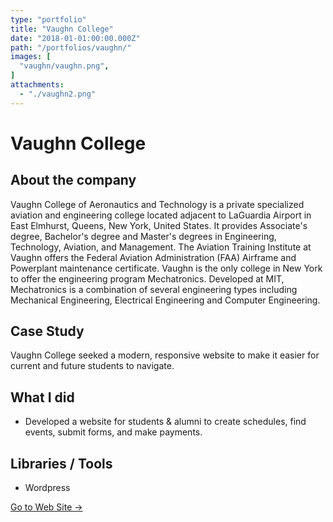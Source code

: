 ```yaml
---
type: "portfolio"
title: "Vaughn College"
date: "2018-01-01:00:00.000Z"
path: "/portfolios/vaughn/"
images: [
  "vaughn/vaughn.png",
]
attachments:
  - "./vaughn2.png"
---
```


# Vaughn College

## About the company
Vaughn College of Aeronautics and Technology is a private specialized aviation and engineering college located adjacent to LaGuardia Airport in East Elmhurst, Queens, New York, United States. It provides Associate's degree, Bachelor's degree and Master's degrees in Engineering, Technology, Aviation, and Management. The Aviation Training Institute at Vaughn offers the Federal Aviation Administration (FAA) Airframe and Powerplant maintenance certificate. Vaughn is the only college in New York to offer the engineering program Mechatronics. Developed at MIT, Mechatronics is a combination of several engineering types including Mechanical Engineering, Electrical Engineering and Computer Engineering.

## Case Study

Vaughn College seeked a modern, responsive website to make it easier for current and future students to navigate. 

## What I did
- Developed a website for students & alumni to create schedules, find events, submit forms, and make payments.

## Libraries / Tools
- Wordpress

[Go to Web Site →](https://www.vaughn.edu/)
